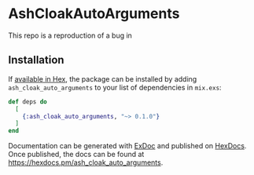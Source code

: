 # AshCloakAutoArguments

This repo is a reproduction of a bug in 

## Installation

If [available in Hex](https://hex.pm/docs/publish), the package can be installed
by adding `ash_cloak_auto_arguments` to your list of dependencies in `mix.exs`:

```elixir
def deps do
  [
    {:ash_cloak_auto_arguments, "~> 0.1.0"}
  ]
end
```

Documentation can be generated with [ExDoc](https://github.com/elixir-lang/ex_doc)
and published on [HexDocs](https://hexdocs.pm). Once published, the docs can
be found at <https://hexdocs.pm/ash_cloak_auto_arguments>.

